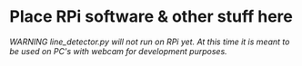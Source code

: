 # Place RPi software & other stuff here
*WARNING line_detector.py will not run on RPi yet. At this time it is meant to be used on PC's with webcam for development purposes.*
